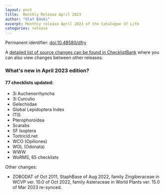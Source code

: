 ```yaml
---
layout: post
title:  Monthly Release April 2023
author: "Olaf Bánki"
excerpt: Monthly release April 2023 of the Catalogue of Life
categories: release
---
```


Permanent identifier: [doi:10.48580/dfry](https://doi.org/10.48580/dfry)

A [detailed list of source changes can be found in ChecklistBank](https://www.checklistbank.org/dataset/9887/sourcemetrics?hideUnchanged=true&releaseKey=9883) where you can also view changes between other releases.

### What's new in April 2023 edition?


#### 77 checklists updated:

 - 3i Auchenorrhyncha
 - 3i Curculio
 - Gelechiidae
 - Global Lepidoptera Index
 - ITIS
 - Pterophoroidea
 - Scarabs
 - SF Isoptera
 - Tortricid.net
 - WCO (Opiliones)
 - WOL (Odonata)
 - WWW
 - WoRMS, 65 checklists

 Other changes:
 - ZOBODAT of Oct 2011, StaphBase of Aug 2022, family Zingiberaceae in WCVP ver. 10.0 of Oct 2022, family Asteraceae in World Plants ver. 15.0 of Mar 2023 re-synced.
